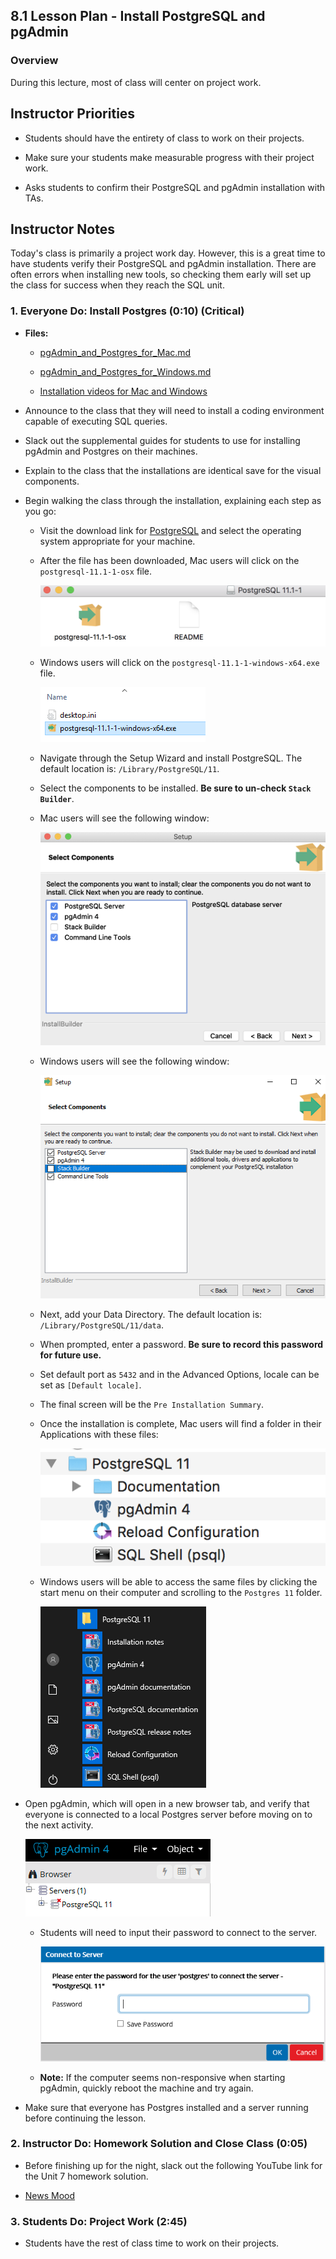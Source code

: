 ## 8.1 Lesson Plan - Install PostgreSQL and pgAdmin

### Overview

During this lecture, most of class will center on project work.

## Instructor Priorities

* Students should have the entirety of class to work on their projects.

* Make sure your students make measurable progress with their project work.

* Asks students to confirm their PostgreSQL and pgAdmin installation with TAs.

## Instructor Notes

Today's class is primarily a project work day. However, this is a great time to have students verify their PostgreSQL and pgAdmin installation. There are often errors when installing new tools, so checking them early will set up the class for success when they reach the SQL unit.

### 1. Everyone Do: Install Postgres (0:10) (Critical)

* **Files:**

  * [pgAdmin_and_Postgres_for_Mac.md](Activities/01-Evr_Installations/Resources/pgAdmin_and_Postgres_for_Mac.md)

  * [pgAdmin_and_Postgres_for_Windows.md](Activities/01-Evr_Installations/Resources/pgAdmin_and_Postgres_for_Windows.md)

  * [Installation videos for Mac and Windows](https://github.com/coding-boot-camp/DataViz-Lesson-Plans/blob/copyedit/issue-2964/sql-day-1/01-Lesson-Plans/09-SQL/VideoGuide.md)

* Announce to the class that they will need to install a coding environment capable of executing SQL queries.

* Slack out the supplemental guides for students to use for installing pgAdmin and Postgres on their machines.

* Explain to the class that the installations are identical save for the visual components.

* Begin walking the class through the installation, explaining each step as you go:

  * Visit the download link for [PostgreSQL](https://www.enterprisedb.com/downloads/postgres-postgresql-downloads) and select the operating system appropriate for your machine.

  * After the file has been downloaded, Mac users will click on the `postgresql-11.1-1-osx` file.

    ![postgresql-11.1-1-osx.png](Images/postgresql-11.1-1-osx.png)

  * Windows users will click on the `postgresql-11.1-1-windows-x64.exe` file.

    ![postgresql-11.1-1-windows-x64.exe](Images/postgresql-11.1-1-windows-x64.png)

  * Navigate through the Setup Wizard and install PostgreSQL. The default location is: `/Library/PostgreSQL/11`.

  * Select the components to be installed. **Be sure to un-check `Stack Builder`**.

  * Mac users will see the following window:

    ![stack_builder_mac.png](Images/stack_builder_mac.png)

  * Windows users will see the following window:

    ![stack_builder_pc.png](Images/stack_builder_pc.png)

  * Next, add your Data Directory. The default location is: `/Library/PostgreSQL/11/data`.

  * When prompted, enter a password. **Be sure to record this password for future use.**

  * Set default port as `5432` and in the Advanced Options, locale can be set as `[Default locale]`.

  * The final screen will be the `Pre Installation Summary`.

  * Once the installation is complete, Mac users will find a folder in their Applications with these files:

    ![PostgreSQL_folder.png](Images/PostgreSQL_folder.png)

  * Windows users will be able to access the same files by clicking the start menu on their computer and scrolling to the `Postgres 11` folder.

    ![windows_files.png](Images/windows_files.png)

* Open pgAdmin, which will open in a new browser tab, and verify that everyone is connected to a local Postgres server before moving on to the next activity.

  ![pgAdmin_browser.png](Images/pgAdmin_browser.png)

  * Students will need to input their password to connect to the server.

    ![server_connect](Images/server_connect.png)

  * **Note:** If the computer seems non-responsive when starting pgAdmin, quickly reboot the machine and try again.

* Make sure that everyone has Postgres installed and a server running before continuing the lesson.

### 2. Instructor Do: Homework Solution and Close Class (0:05)

* Before finishing up for the night, slack out the following YouTube link for the Unit 7 homework solution.

* [News Mood](https://youtu.be/pBrIHfov1V0)

### 3. Students Do: Project Work (2:45)

* Students have the rest of class time to work on their projects.
